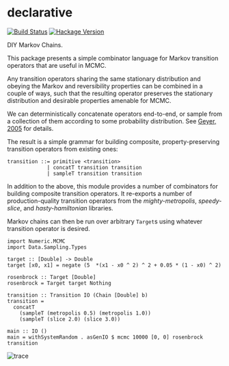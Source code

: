# declarative

[![Build Status](https://secure.travis-ci.org/jtobin/declarative.png)](http://travis-ci.org/jtobin/declarative)
[![Hackage Version](https://img.shields.io/hackage/v/declarative.svg)](http://hackage.haskell.org/package/declarative)

DIY Markov Chains.

This package presents a simple combinator language for Markov transition
operators that are useful in MCMC.

Any transition operators sharing the same stationary distribution and obeying
the Markov and reversibility properties can be combined in a couple of ways,
such that the resulting operator preserves the stationary distribution and
desirable properties amenable for MCMC.

We can deterministically concatenate operators end-to-end, or sample from
a collection of them according to some probability distribution.  See
[Geyer, 2005](www.stat.umn.edu/geyer/f05/8931/n1998.pdf) for details.

The result is a simple grammar for building composite, property-preserving
transition operators from existing ones:

    transition ::= primitive <transition>
                 | concatT transition transition
                 | sampleT transition transition

In addition to the above, this module provides a number of combinators for
building composite transition operators.  It re-exports a number of
production-quality transition operators from the *mighty-metropolis*,
*speedy-slice*, and *hasty-hamiltonian* libraries.

Markov chains can then be run over arbitrary `Target`s using whatever
transition operator is desired.

    import Numeric.MCMC
    import Data.Sampling.Types

    target :: [Double] -> Double
    target [x0, x1] = negate (5  *(x1 - x0 ^ 2) ^ 2 + 0.05 * (1 - x0) ^ 2)

    rosenbrock :: Target [Double]
    rosenbrock = Target target Nothing

    transition :: Transition IO (Chain [Double] b)
    transition =
      concatT
        (sampleT (metropolis 0.5) (metropolis 1.0))
        (sampleT (slice 2.0) (slice 3.0))

    main :: IO ()
    main = withSystemRandom . asGenIO $ mcmc 10000 [0, 0] rosenbrock transition

![trace](https://dl.dropboxusercontent.com/spa/u0s6617yxinm2ca/b2w56upc.png)

